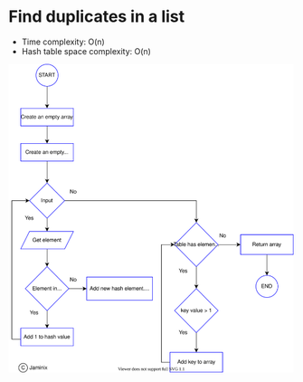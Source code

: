 # Find duplicates in a list

* Time complexity: O(n)
* Hash table space complexity: O(n)


<p align="center">
  <img src="https://github.com/jaminyah/drawio/blob/master/img/442/leet442.svg" alt="flowchart" /> 
</p>
